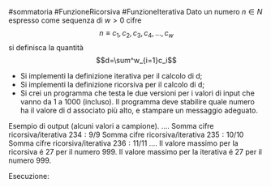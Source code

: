 #sommatoria #FunzioneRicorsiva #FunzioneIterativa 
Dato un numero $n \in N$ espresso come sequenza di $w > 0$ cifre $$n \equiv c_1, c_2, c_3, c_4, ..., c_w$$si definisca la quantità $$d=\sum^w_{i=1}c_i$$
- Si implementi la definizione iterativa per il calcolo di d;
- Si implementi la definizione ricorsiva per il calcolo di d;
- Si crei un programma che testa le due versioni per i valori di input che vanno da 1 a 1000 (incluso). Il programma deve stabilire quale numero ha il valore di d associato più alto, e stampare un messaggio adeguato.

Esempio di output (alcuni valori a campione).
	....
	Somma cifre ricorsiva/iterativa $234: 9/9$
	Somma cifre ricorsiva/iterativa $235: 10/10$
	Somma cifre ricorsiva/iterativa $236: 11/11$
	....
	Il valore massimo per la ricorsiva é $27$ per il numero $999$.
	Il valore massimo per la iterativa é $27$ per il numero $999$.

Esecuzione: